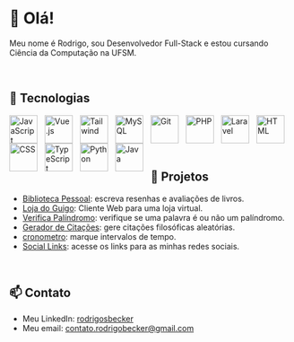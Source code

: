 # 👋 Olá!

Meu nome é Rodrigo, sou Desenvolvedor Full-Stack e estou cursando Ciência da Computação na UFSM.

<br/>

## 🔧 Tecnologias
<img align="left" alt="JavaScript" width="50px" style="padding-right:10px;" src="https://cdn.jsdelivr.net/gh/devicons/devicon/icons/javascript/javascript-original.svg"/>
<img align="left" alt="Vue.js" width="50px" style="padding-right:10px;" src="https://cdn.jsdelivr.net/gh/devicons/devicon/icons/vuejs/vuejs-original.svg"/>
<img align="left" alt="Tailwind" width="50px" style="padding-right:10px;" src="https://cdn.jsdelivr.net/gh/devicons/devicon@latest/icons/tailwindcss/tailwindcss-original.svg"/>
<img align="left" alt="MySQL" width="50px" style="padding-right:10px;" src="https://cdn.jsdelivr.net/gh/devicons/devicon/icons/mysql/mysql-original.svg"/>
<img align="left" alt="Git" width="50px" style="padding-right:10px;" src="https://cdn.jsdelivr.net/gh/devicons/devicon/icons/git/git-original.svg"/>
<img align="left" alt="PHP" width="50px" style="padding-right:10px;" src="https://cdn.jsdelivr.net/gh/devicons/devicon/icons/php/php-original.svg"/>
<img align="left" alt="Laravel" width="50px" style="padding-right:10px;" src="https://cdn.jsdelivr.net/gh/devicons/devicon@latest/icons/laravel/laravel-original.svg"/>
<img align="left" alt="HTML" width="50px" style="padding-right:10px;" src="https://cdn.jsdelivr.net/gh/devicons/devicon/icons/html5/html5-original.svg"/>
<img align="left" alt="CSS" width="50px" style="padding-right:10px;" src="https://cdn.jsdelivr.net/gh/devicons/devicon/icons/css3/css3-original.svg"/>
<img align="left" alt="TypeScript" width="50px" style="padding-right:10px;" src="https://cdn.jsdelivr.net/gh/devicons/devicon/icons/typescript/typescript-original.svg"/>
<img align="left" alt="Python" width="50px" style="padding-right:10px;" src="https://cdn.jsdelivr.net/gh/devicons/devicon@latest/icons/python/python-original.svg"/>
<img align="left" alt="Java" width="50px" style="padding-right:10px;" src="https://cdn.jsdelivr.net/gh/devicons/devicon@latest/icons/java/java-original.svg"/>

<br/>
<br/>
<br/>
<br/>

## 📝 Projetos

<ul>
  <li><a href="https://github.com/guigobecker/biblioteca-pessoal-v2">Biblioteca Pessoal</a>: escreva resenhas e avaliações de livros.</li>
  <li><a href="https://github.com/guigobecker/loja-do-guigo">Loja do Guigo</a>: Cliente Web para uma loja virtual.</li>
  <li><a href="https://github.com/guigobecker/verifica-palindromo">Verifica Palíndromo</a>: verifique se uma palavra é ou não um palíndromo.</li>
  <li><a href="https://github.com/guigobecker/gerador-de-citacoes">Gerador de Citações</a>: gere citações filosóficas aleatórias.</li>
  <li><a href="https://github.com/guigobecker/cronometro">cronometro</a>: marque intervalos de tempo.</li>
  <li><a href="https://github.com/guigobecker/social-links">Social Links</a>: acesse os links para as minhas redes sociais.</li>
</ul>

<br/>

## 📫 Contato

<ul>
  <li>Meu LinkedIn: <a href="https://www.linkedin.com/in/rodrigosbecker/">rodrigosbecker</a></li>
  <li>Meu email: <a href="mailto:contato.rodrigobecker@gmail.com">contato.rodrigobecker@gmail.com</a></li>
</ul>
